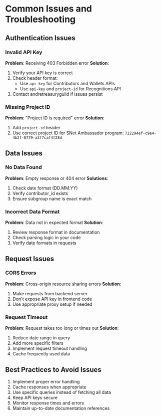 # Common Issues and Troubleshooting

## Authentication Issues

### Invalid API Key
**Problem**: Receiving 403 Forbidden error
**Solution**: 
1. Verify your API key is correct
2. Check header format:
   - Use `api-key` for Contributors and Wallets APIs
   - Use `api-key` and `project-id` for Recognitions API
3. Contact andretreasuryguild if issues persist

### Missing Project ID
**Problem**: "Project ID is required" error
**Solution**:
1. Add `project-id` header
2. Use correct project ID for SNet Ambassador program: `722294ef-c9e4-4b2f-8779-a3f7caf4f28d`

## Data Issues

### No Data Found
**Problem**: Empty response or 404 error
**Solutions**:
1. Check date format (DD.MM.YY)
2. Verify contributor_id exists
3. Ensure subgroup name is exact match

### Incorrect Data Format
**Problem**: Data not in expected format
**Solution**:
1. Review response format in documentation
2. Check parsing logic in your code
3. Verify date formats in requests

## Request Issues

### CORS Errors
**Problem**: Cross-origin resource sharing errors
**Solution**:
1. Make requests from backend server
2. Don't expose API key in frontend code
3. Use appropriate proxy setup if needed

### Request Timeout
**Problem**: Request takes too long or times out
**Solution**:
1. Reduce date range in query
2. Add more specific filters
3. Implement request timeout handling
4. Cache frequently used data

## Best Practices to Avoid Issues

1. Implement proper error handling
2. Cache responses when appropriate
3. Use specific queries instead of fetching all data
4. Keep API keys secure
5. Monitor response times and errors
6. Maintain up-to-date documentation references